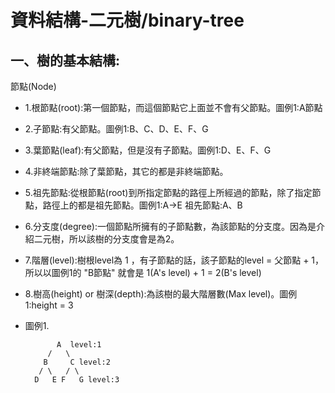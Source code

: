 # 資料結構-二元樹/binary-tree



## 一、樹的基本結構:
  
  節點(Node)
  
  * 1.根節點(root):第一個節點，而這個節點它上面並不會有父節點。圖例1:A節點 
  
  * 2.子節點:有父節點。圖例1:B、C、D、E、F、G
  
  * 3.葉節點(leaf):有父節點，但是沒有子節點。圖例1:D、E、F、G
  
  * 4.非終端節點:除了葉節點，其它的都是非終端節點。
  
  * 5.祖先節點:從根節點(root)到所指定節點的路徑上所經過的節點，除了指定節點，路徑上的都是祖先節點。圖例1:A→E 祖先節點:A、B
  
  * 6.分支度(degree):一個節點所擁有的子節點數，為該節點的分支度。因為是介紹二元樹，所以該樹的分支度會是為2。
  
  * 7.階層(level):樹根level為 1 ，有子節點的話，該子節點的level = 父節點 + 1，所以以圖例1的 "B節點" 就會是 1(A's level) + 1 = 2(B's level)
  
  * 8.樹高(height) or 樹深(depth):為該樹的最大階層數(Max level)。圖例1:height = 3
  
  * 圖例1.
  
               A  level:1
             /   \
            B     C level:2
           / \   / \
          D   E F   G level:3

